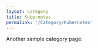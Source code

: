 ```yaml
---
layout: category
title: Kubernetes
permalink: '/Category/Kubernetes'
---
```


Another sample category page.

